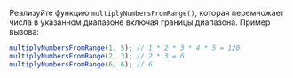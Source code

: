 
Реализуйте функцию `multiplyNumbersFromRange()`, которая перемножает числа в указанном диапазоне включая границы диапазона. Пример вызова:

```javascript
multiplyNumbersFromRange(1, 5); // 1 * 2 * 3 * 4 * 5 = 120
multiplyNumbersFromRange(2, 3); // 2 * 3 = 6
multiplyNumbersFromRange(6, 6); // 6
```
